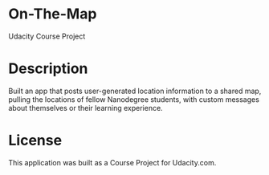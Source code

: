 # On-The-Map
Udacity Course Project

# Description
Built an app that posts user-generated location information to a shared map, 
pulling the locations of fellow Nanodegree students, with custom messages about themselves or their learning experience.

# License
This application was built as a Course Project for Udacity.com.
